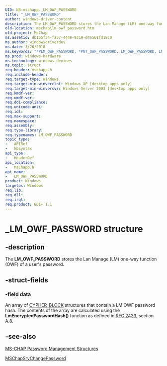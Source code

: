 ```yaml
---
UID: NS:mschapp._LM_OWF_PASSWORD
title: "_LM_OWF_PASSWORD"
author: windows-driver-content
description: The LM_OWF_PASSWORD stores the Lan Manage (LM) one-way function (OWF) of a user's password.
old-location: mschap\lm_owf_password.htm
old-project: MsChap
ms.assetid: db155f34-fa57-4449-9319-d46561fd18c0
ms.author: windowsdriverdev
ms.date: 3/26/2018
ms.keywords: "*PLM_OWF_PASSWORD, *PNT_OWF_PASSWORD, LM_OWF_PASSWORD, LM_OWF_PASSWORD structure [MS-CHAP], NT_OWF_PASSWORD, PLM_OWF_PASSWORD, PLM_OWF_PASSWORD structure pointer [MS-CHAP], _LM_OWF_PASSWORD, mschap.lm_owf_password, mschapp/LM_OWF_PASSWORD, mschapp/PLM_OWF_PASSWORD"
ms.prod: windows-hardware
ms.technology: windows-devices
ms.topic: struct
req.header: mschapp.h
req.include-header: 
req.target-type: Windows
req.target-min-winverclnt: Windows XP [desktop apps only]
req.target-min-winversvr: Windows Server 2003 [desktop apps only]
req.kmdf-ver: 
req.umdf-ver: 
req.ddi-compliance: 
req.unicode-ansi: 
req.idl: 
req.max-support: 
req.namespace: 
req.assembly: 
req.type-library: 
req.typenames: LM_OWF_PASSWORD
topic_type:
-	APIRef
-	kbSyntax
api_type:
-	HeaderDef
api_location:
-	MsChapp.h
api_name:
-	LM_OWF_PASSWORD
product: Windows
targetos: Windows
req.lib: 
req.dll: 
req.irql: 
req.product: GDI+ 1.1
---
```


# _LM_OWF_PASSWORD structure


## -description


The <b>LM_OWF_PASSWORD</b> stores the Lan Manage (LM) one-way function (OWF) of a user's password.


## -struct-fields




### -field data

An array of <a href="https://msdn.microsoft.com/eb0e38ed-8d12-4df2-be58-7ac18447121f">CYPHER_BLOCK</a> structures that contain a LM OWF password hash. The contents of the array are calculated using the <b>LmEncryptedPasswordHash()</b> function as defined in <a href="http://go.microsoft.com/fwlink/p/?linkid=84041">RFC 2433</a>, section A.8.


## -see-also




<a href="https://msdn.microsoft.com/adee58bd-d2aa-4570-8c43-50240be02ed3">MS-CHAP Password Management Structures</a>



<a href="https://msdn.microsoft.com/6c154675-4c82-4305-8231-577f990eaeb1">MSChapSrvChangePassword</a>
 

 

